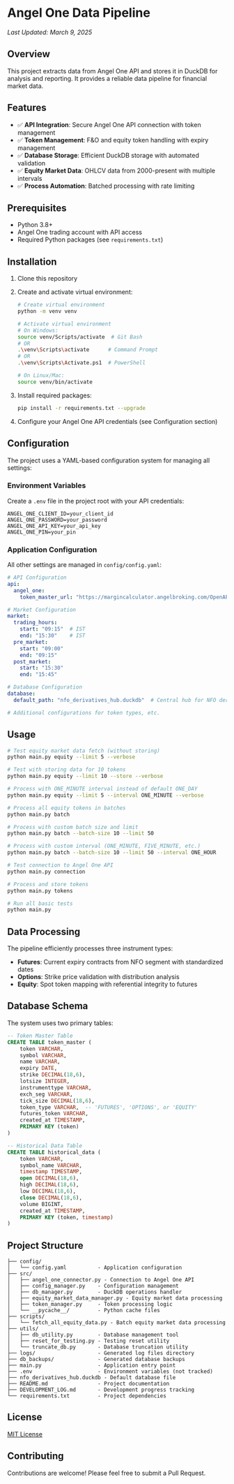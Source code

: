 # Angel One Data Pipeline

_Last Updated: March 9, 2025_

## Overview

This project extracts data from Angel One API and stores it in DuckDB for analysis and reporting. It provides a reliable data pipeline for financial market data.

## Features

- ✅ **API Integration**: Secure Angel One API connection with token management
- ✅ **Token Management**: F&O and equity token handling with expiry management
- ✅ **Database Storage**: Efficient DuckDB storage with automated validation
- ✅ **Equity Market Data**: OHLCV data from 2000-present with multiple intervals
- ✅ **Process Automation**: Batched processing with rate limiting

## Prerequisites

- Python 3.8+
- Angel One trading account with API access
- Required Python packages (see `requirements.txt`)

## Installation

1. Clone this repository
2. Create and activate virtual environment:

   ```bash
   # Create virtual environment
   python -m venv venv

   # Activate virtual environment
   # On Windows:
   source venv/Scripts/activate  # Git Bash
   # OR
   .\venv\Scripts\activate      # Command Prompt
   # OR
   .\venv\Scripts\Activate.ps1  # PowerShell

   # On Linux/Mac:
   source venv/bin/activate
   ```

3. Install required packages:

   ```bash
   pip install -r requirements.txt --upgrade
   ```

4. Configure your Angel One API credentials (see Configuration section)

## Configuration

The project uses a YAML-based configuration system for managing all settings:

### Environment Variables

Create a `.env` file in the project root with your API credentials:

```
ANGEL_ONE_CLIENT_ID=your_client_id
ANGEL_ONE_PASSWORD=your_password
ANGEL_ONE_API_KEY=your_api_key
ANGEL_ONE_PIN=your_pin
```

### Application Configuration

All other settings are managed in `config/config.yaml`:

```yaml
# API Configuration
api:
  angel_one:
    token_master_url: "https://margincalculator.angelbroking.com/OpenAPI_File/files/OpenAPIScripMaster.json"

# Market Configuration
market:
  trading_hours:
    start: "09:15"  # IST
    end: "15:30"    # IST
  pre_market:
    start: "09:00"
    end: "09:15"
  post_market:
    start: "15:30"
    end: "15:45"

# Database Configuration
database:
  default_path: "nfo_derivatives_hub.duckdb"  # Central hub for NFO derivatives data

# Additional configurations for token types, etc.
```

## Usage

```bash
# Test equity market data fetch (without storing)
python main.py equity --limit 5 --verbose

# Test with storing data for 10 tokens
python main.py equity --limit 10 --store --verbose

# Process with ONE_MINUTE interval instead of default ONE_DAY
python main.py equity --limit 5 --interval ONE_MINUTE --verbose

# Process all equity tokens in batches
python main.py batch

# Process with custom batch size and limit
python main.py batch --batch-size 10 --limit 50

# Process with custom interval (ONE_MINUTE, FIVE_MINUTE, etc.)
python main.py batch --batch-size 10 --limit 50 --interval ONE_HOUR

# Test connection to Angel One API
python main.py connection

# Process and store tokens
python main.py tokens

# Run all basic tests
python main.py
```

## Data Processing

The pipeline efficiently processes three instrument types:

- **Futures**: Current expiry contracts from NFO segment with standardized dates
- **Options**: Strike price validation with distribution analysis
- **Equity**: Spot token mapping with referential integrity to futures

## Database Schema

The system uses two primary tables:

```sql
-- Token Master Table
CREATE TABLE token_master (
    token VARCHAR,
    symbol VARCHAR,
    name VARCHAR,
    expiry DATE,
    strike DECIMAL(18,6),
    lotsize INTEGER,
    instrumenttype VARCHAR,
    exch_seg VARCHAR,
    tick_size DECIMAL(18,6),
    token_type VARCHAR,  -- 'FUTURES', 'OPTIONS', or 'EQUITY'
    futures_token VARCHAR,
    created_at TIMESTAMP,
    PRIMARY KEY (token)
)

-- Historical Data Table
CREATE TABLE historical_data (
    token VARCHAR,
    symbol_name VARCHAR,
    timestamp TIMESTAMP,
    open DECIMAL(18,6),
    high DECIMAL(18,6),
    low DECIMAL(18,6),
    close DECIMAL(18,6),
    volume BIGINT,
    created_at TIMESTAMP,
    PRIMARY KEY (token, timestamp)
)
```

## Project Structure

```
├── config/
│   └── config.yaml          - Application configuration
├── src/
│   ├── angel_one_connector.py - Connection to Angel One API
│   ├── config_manager.py    - Configuration management
│   ├── db_manager.py        - DuckDB operations handler
│   ├── equity_market_data_manager.py - Equity market data processing
│   ├── token_manager.py     - Token processing logic
│   └── __pycache__/         - Python cache files
├── scripts/
│   └── fetch_all_equity_data.py - Batch equity market data processing
├── utils/
│   ├── db_utility.py        - Database management tool
│   ├── reset_for_testing.py - Testing reset utility
│   └── truncate_db.py       - Database truncation utility
├── logs/                    - Generated log files directory
├── db_backups/              - Generated database backups
├── main.py                  - Application entry point
├── .env                     - Environment variables (not tracked)
├── nfo_derivatives_hub.duckdb - Default database file
├── README.md                - Project documentation
├── DEVELOPMENT_LOG.md       - Development progress tracking
└── requirements.txt         - Project dependencies
```

## License

[MIT License](LICENSE)

## Contributing

Contributions are welcome! Please feel free to submit a Pull Request. 